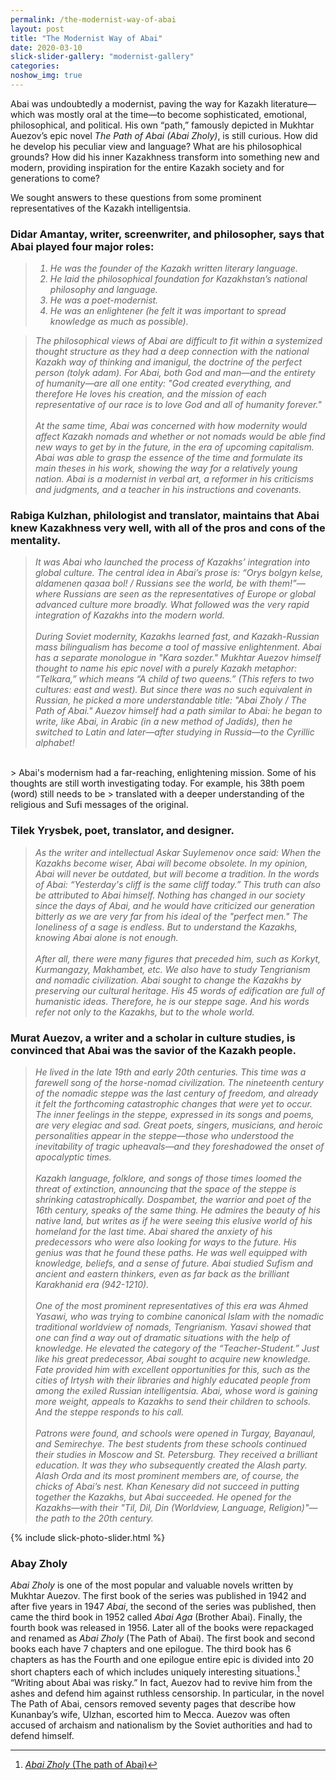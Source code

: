 ```yaml
---
permalink: /the-modernist-way-of-abai
layout: post
title: "The Modernist Way of Abai"
date: 2020-03-10
slick-slider-gallery: "modernist-gallery"
categories: 
noshow_img: true
---
```


<style>
td {
  padding-left: 30px !important;
  padding-right: 0px !important;
  text-align: right;
  font-style: italic !important;
 }


td:first-child {
padding-left: 0px !important;
text-align: left;
}

table {
width: 600px;
}

@media screen and (max-width: 786px) {
table {
width: auto;
font-size: 12px;
}

blockquote > p {
  white-space: wrap;
  font-size: 17px;
}

}

blockquote {
  font-style: italic;
  margin-left: 1.5rem;
}

blockquote > p {
  white-space: wrap;
}

blockquote > p > sup {
  font-style: normal;
  margin-left: 2px;
}
 </style>

Abai was undoubtedly a modernist, paving the way for Kazakh literature—which was mostly oral at the time—to become sophisticated, emotional, philosophical, and political. His own “path,” famously depicted in Mukhtar Auezov’s epic novel _The Path of Abai (Abai Zholy)_, is still curious. How did he develop his peculiar view and language? What are his philosophical grounds? How did his inner Kazakhness transform into something new and modern, providing inspiration for the entire Kazakh society and for generations to come?

We sought answers to these questions from some prominent representatives of the Kazakh intelligentsia.

### Didar Amantay, writer, screenwriter, and philosopher, says that Abai played four major roles:
> 1. He was the founder of the Kazakh written literary language.
> 2. He laid the philosophical foundation for Kazakhstan’s national philosophy and language.
> 3. He was a poet-modernist.
> 4. He was an enlightener (he felt it was important to spread knowledge as much as possible).

> The philosophical views of Abai are difficult to fit within a systemized thought structure as they had a deep connection with the national Kazakh way of thinking and imanigul,
> the doctrine of the perfect person (tolyk adam). For Abai, both God and man—and the entirety of humanity—are all one entity: "God created everything, and therefore He loves his
> creation, and the mission of each representative of our race is to love God and all of humanity forever."<br><br> 
> At the same time, Abai was concerned with how modernity would affect
> Kazakh nomads and whether or not nomads would be able find new ways to get by in the future, in the era of upcoming capitalism. Abai was able to grasp the essence of the time and
> formulate its main theses in his work, showing the way for a relatively young nation. Abai is a modernist in verbal art, a reformer in his criticisms and judgments, and a teacher
> in his instructions and covenants.

### Rabiga Kulzhan, philologist and translator, maintains that Abai knew Kazakhness very well, with all of the pros and cons of the mentality. 
> It was Abai who launched the process of Kazakhs’ integration into global culture. The central idea in Abai’s prose is: “Orys bolgyn kelse, aldamenen qазаa bol! / Russians see the
> world, be with them!”—where Russians are seen as the representatives of Europe or global advanced culture more broadly. What followed was the very rapid integration of Kazakhs
> into the modern world.<br><br>
> During Soviet modernity, Kazakhs learned fast, and Kazakh-Russian mass bilingualism has become a tool of massive enlightenment. Abai has a separate
> monologue in "Kara sozder." Mukhtar Auezov himself thought to name his epic novel with a purely Kazakh metaphor: “Telkara,” which means “A child of two queens.” (This refers to 
> two cultures: east and west). But since there was no such equivalent in Russian, he picked a more understandable title: "Abai Zholy / The Path of Abai." Auezov himself had a path
> similar to Abai: he began to write, like Abai, in Arabic (in a new method of Jadids), then he switched to Latin and later—after studying in Russia—to the Cyrillic alphabet!<br>
<br>
> Abai's modernism had a far-reaching, enlightening mission. Some of his thoughts are still worth investigating today. For example, his 38th poem (word) still needs to be
> translated with a deeper understanding of the religious and Sufi messages of the original.

### Tilek Yrysbek, poet, translator, and designer. 
> As the writer and intellectual Askar Suylemenov once said: When the Kazakhs become wiser, Abai will become obsolete. In my opinion, Abai will never be outdated, but will become a
> tradition. In the words of Abai: _“Yesterday's cliff is the same cliff today.”_ This truth can also be attributed to Abai himself. Nothing has changed in our society since the
> days of Abai, and he would have criticized our generation bitterly as we are very far from his ideal of the "perfect men." The loneliness of a sage is endless. But to understand
> the Kazakhs, knowing Abai alone is not enough. <br><br>
> After all, there were many figures that preceded him, such as Korkyt, Kurmangazy, Makhambet, etc. We also have to study Tengrianism and
> nomadic civilization. Abai sought to change the Kazakhs by preserving our cultural heritage. His 45 words of edification are full of humanistic ideas. Therefore, he is our steppe
> sage. And his words refer not only to the Kazakhs, but to the whole world.

### Murat Auezov, a writer and a scholar in culture studies, is convinced that Abai was the savior of the Kazakh people. 
> He lived in the late 19th  and early 20th centuries. This time was a farewell song of the horse-nomad civilization. The nineteenth century of the nomadic steppe was the last
> century of freedom, and already it felt the forthcoming catastrophic changes that were yet to occur. The inner feelings in the steppe, expressed in its songs and poems, are very
> elegiac and sad. Great poets, singers, musicians, and heroic personalities appear in the steppe—those who understood the inevitability of tragic upheavals—and they foreshadowed
> the onset of apocalyptic times.<br><br>
> Kazakh language, folklore, and songs of those times loomed the threat of extinction, announcing that the space of the steppe is shrinking
> catastrophically. Dospambet, the warrior and poet of the 16th century, speaks of the same thing. He admires the beauty of his native land, but writes as if he were seeing this
> elusive world of his homeland for the last time. Abai shared the anxiety of his predecessors who were also looking for ways to the future. His genius was that he found these
> paths. He was well equipped with knowledge, beliefs, and a sense of future. Abai studied Sufism and ancient and eastern thinkers, even as far back as the brilliant Karakhanid era
> (942-1210). <br><br>
> One of the most prominent representatives of this era was Ahmed Yasawi, who was trying to combine canonical Islam with the nomadic traditional worldview of nomads,
> Tengrianism. Yasavi showed that one can find a way out of dramatic situations with the help of knowledge. He elevated the category of the “Teacher-Student.” Just like his great
> predecessor, Abai sought to acquire new knowledge. Fate provided him with excellent opportunities for this, such as the cities of Irtysh with their libraries and highly educated
> people from among the exiled Russian intelligentsia. Abai, whose word is gaining more weight, appeals to Kazakhs to send their children to schools. And the steppe responds to his
> call.<br><br>
> Patrons were found, and schools were opened in Turgay, Bayanaul, and Semirechye. The best students from these schools continued their studies in Moscow and St. Petersburg.
> They received a brilliant education. It was they who subsequently created the Alash party. Alash Orda and its most prominent members are, of course, the chicks of Abai’s nest.
> Khan Kenesary did not succeed in putting together the Kazakhs, but Abai succeeded. He opened for the Kazakhs—with their "Tіl, Dіl, Dіn (Worldview, Language, Religion)"—the path
> to the 20th century. 

{% include slick-photo-slider.html %}

### Abay Zholy
_Abai Zholy_ is one of the most popular and valuable novels written by Mukhtar Auezov. The first book of the series was published in 1942 and after five years in 1947 _Abai_, the second of the series was published, then came the third book in 1952 called _Abai Aga_ (Brother Abai). Finally, the fourth book was released in 1956. Later all of the books were repackaged and renamed as _Abai Zholy_ (The Path of Abai). The first book and second books each have 7 chapters and one epilogue. The third book has 6 chapters as has the Fourth and one epilogue entire epic is divided into 20 short chapters each of which includes uniquely interesting situations.[^abai_zholy]
“Writing about Abai was risky.” In fact, Auezov had to revive him from the ashes and defend him against ruthless censorship. In particular, in the novel The Path of Abai, censors removed seventy pages that describe how Kunanbay’s wife, Ulzhan, escorted him to Mecca. Auezov was often accused of archaism and nationalism by the Soviet authorities and had to defend himself.

[^abai_zholy]: [_Abai Zholy_ (The path of Abai)](https://en.wikipedia.org/wiki/Mukhtar_Auezov#%22Abai_Zholy%22_%28The_path_of_Abai%29)